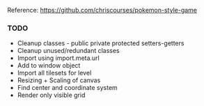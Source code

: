 Reference: https://github.com/chriscourses/pokemon-style-game


### TODO

- Cleanup classes - public private protected setters-getters
- Cleanup unused/redundant classes
- Import using import.meta.url
- Add to window object
- Import all tilesets for level
- Resizing + Scaling of canvas
- Find center and coordinate system
- Render only visible grid
